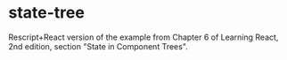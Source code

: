 state-tree
==========

Rescript+React version of the example from Chapter 6 of 
Learning React, 2nd edition, section "State in Component Trees".
